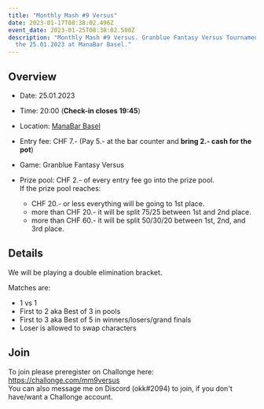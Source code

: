 ```yaml
---
title: "Monthly Mash #9 Versus"
date: 2023-01-17T08:38:02.496Z
event_date: 2023-01-25T08:38:02.500Z
description: "Monthly Mash #9 Versus. Granblue Fantasy Versus Tournament held on
  the 25.01.2023 at ManaBar Basel."
---
```

## Overview

* Date: 25.01.2023
* Time: 20:00 (**Check-in closes 19:45**)
* Location: [ManaBar Basel](https://manabar.ch/)
* Entry fee: CHF 7.- (Pay 5.- at the bar counter and **bring 2.- cash for the pot**)
* Game: Granblue Fantasy Versus
* Prize pool: CHF 2.- of every entry fee go into the prize pool.\
  If the prize pool reaches:

  * CHF 20.- or less everything will be going to 1st place.
  * more than CHF 20.- it will be split 75/25 between 1st and 2nd place.
  * more than CHF 60.- it will be split 50/30/20 between 1st, 2nd, and 3rd place.

## Details

We will be playing a double elimination bracket.

Matches are:

* 1 vs 1
* First to 2 aka Best of 3 in pools
* First to 3 aka Best of 5 in winners/losers/grand finals
* Loser is allowed to swap characters

## Join

To join please preregister on Challonge here: <https://challonge.com/mm9versus>\
You can also message me on Discord (okk#2094) to join, if you don't have/want a Challonge account.